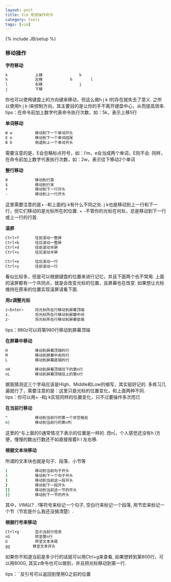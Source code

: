 ```yaml
---
layout: post
title: Vim 常用操作命令
category: tools
tags: [vim]
---
```

{% include JB/setup %}

### 移动操作
**字符移动**

```sh
k            上移                k
h            左移            h        l
l            右移                j
j            下移
```
你也可以使用键盘上的方向键来移动，但这么做h j k l的存在就失去了意义. 之所以使用h j k l来控制方向，其主要目的是让你的手不离开键盘中心，从而提高效率. <br>
tips：在命令前加上数字代表命令执行次数，如：5k，表示上移5行


**单词移动**

```sh
W w          移动到下一个单词开头
E e          移动到下一个单词结尾
B b          倒退到上一个单词开头
```
需要注意的是，E会忽略标点符号，如：I‘m，e会当成两个单词，E则不会. 同样，在命令前加上数字代表执行次数，如：2w，表示往下移动2个单词

**整行移动**

```sh
0            移动到行首
$            移动到行末
+            移动到下一行开头
-            移动到上一行开头
```
这里需要注意的是+ -和上面的j k有什么不同之处. j k也是移动到上一行和下一行，但它们移动的是光标所在的位置. + -不管你的光标在何处，总是移动到下一行或上一行的行首.

**滚屏**

```sh
Ctrl+f       往前滚动一整屏
Ctrl+b       往后滚动一整屏
Ctrl+d       往前滚动半屏
Ctrl+u       往后滚动半屏

Ctrl+e       往后滚动一行        
Ctrl+y       往前滚动一行
```
看似比较多，但是可以根据键盘的位置来进行记忆，并且下面两个也不常用. 上面的滚屏都有一个共同点，就是会改变光标的位置，且屏幕也在改变. 如果想让光标维持在原来的位置实现滚屏请看下面.

**用z调整光标**

```sh
z<Enter>     将光标所在行移动到屏幕顶端
z.           将光标所在行移动到屏幕中间
z-           将光标所在行移动到屏幕低端
```
tips：980z<Enter>可以将第980行移动到屏幕顶端

**在屏幕中移动**

```sh
H            移动到屏幕顶端的行
M            移动到屏幕中央的行
L            移动到屏幕底端的行

nH           移动到屏幕顶端往下的第n行
nL           移动到屏幕顶端往上的第n行
```
据我猜测这三个字母应该是HIgh、Middle和Low的缩写，其实挺好记的. 多练习几遍就行了，需要注意的是：这里只是光标的位置变化，和上面两种不同. <br>
tips：你可以用+ -和j k实现同样的位置变化，只不过要操作多次而已

**在当前行移动**

```sh
^            移动到当前行的第一个非空格处
n|           移动到当前行的第n列
```
这里的^与上面的0通常情况下表示的位置是一样的. 而n|，个人感觉还没有h l方便，慢慢的数出行数还不如直接按着h l 左右移.

**根据文本块移动**

所谓的文本块也就是句子、段落、小节等

```sh
(            移动到当前句子开头
)            移动到下一个句子开头
{            移动到当前这一段开头   
}            移动到下一段开头
[[           移动到当前这一节的开头
]]           移动到下一节的开头
```
其中，VIM以? . !等符号来标记一个句子, 空白行来标记一个段落, 用节宏来标记一个节（节宏是什么我还没搞清楚）.

**根据行号来移动**

```sh
Ctrl+g       显示当前行信息
nG           转至第n行
G            转至文本末尾
gg　　　　　　移至文本开头
```
如果你不知道当前是多少行的话就可以用Ctrl+g来查看, 如果想转到第800行，可以用800G, 其实z命令也可以做到，并且把光标移动到第一行.

tips：``反引号可以返回到使用G之前的位置
